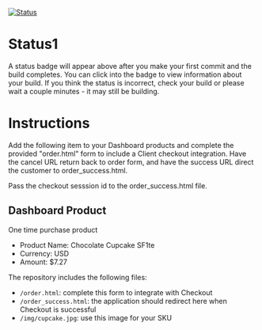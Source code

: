 [![Status](https://img.shields.io/badge/status-SUBMITTABLE%20COMMIT:%20dfb6b91335fa6551c63c79b99d016cbdd09dab25-brightgreen.svg)](https://github.com/raysaavedra-work/bakery_scaffold_pJdf5Wx1GqFseKMt/commit/dfb6b91335fa6551c63c79b99d016cbdd09dab25)






# Status1

A status badge will appear above after you make your first commit and the build completes. You can click into the badge to view information about your build. If you think the status is incorrect, check your build or please wait a couple minutes - it may still be building.

# Instructions

Add the following item to your Dashboard products and complete the provided "order.html" form to include a Client checkout integration. Have the cancel URL return back to order form, and have the success URL direct the customer to order_success.html.

Pass the checkout sesssion id to the order_success.html file.

## Dashboard Product
One time purchase product
* Product Name: Chocolate Cupcake SF1te
* Currency: USD
* Amount: $7.27

The repository includes the following files:
* `/order.html`: complete this form to integrate with Checkout
* `/order_success.html`: the application should redirect here when Checkout is successful
* `/img/cupcake.jpg`: use this image for your SKU
